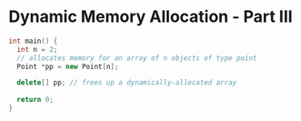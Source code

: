# Dynamic Memory Allocation - Part III

```C++
int main() {
  int n = 2;
  // allocates memory for an array of n objects of type point
  Point *pp = new Point[n];

  delete[] pp; // frees up a dynamically-allocated array
  
  return 0;
}
```
